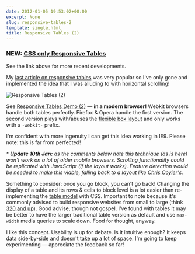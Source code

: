 ```yaml
---
date: 2012-01-05 19:53:02+00:00
excerpt: None
slug: responsive-tables-2
template: single.html
title: Responsive Tables (2)
---
```


<div class="b-boxed b-boxed--dark u-dark">
<h3>NEW: <a href="/2016/03/04/css-only-responsive-tables/">CSS only Responsive Tables</a></h3>
<p>See the link above for more recent developments.</p>
</div>

My [last article on responsive tables](/2012/01/04/responsive-calendar-demo/) was very popular so I've only gone and implemented the idea that I was alluding to with horizontal scrolling!

![Responsive Tables (2)](/images/2012/01/rt_05_01_12.png)

See [Responsive Tables Demo (2)](/2016/03/04/css-only-responsive-tables/) — **in a modern browser!** Webkit browsers handle both tables perfectly. Firefox & Opera handle the first version. The second version plays with/abuses the [flexible box layout](http://www.w3.org/TR/css3-flexbox/) and only works with a `-webkit-` prefix.

I'm confident with more ingenuity I can get this idea working in IE9. Please note: this is far from perfected!

_* **Update 10th Jan:** as the comments below note this technique (as is here) won't work on a lot of older mobile browsers. Scrolling functionality could be replicated with JavaScript (if the layout works). Feature detection would be needed to make this viable, falling back to a layout like [Chris Coyier's](http://css-tricks.com/responsive-data-tables/)._

Something to consider: once you go block, you can't go back! Changing the display of a table and its rows & cells to block level is a lot easier than re-implementing the [table model](http://www.w3.org/TR/CSS2/tables.html) with CSS. Important to note because it's commonly advised to build responsive websites from small to large (think [320 and up](http://www.stuffandnonsense.co.uk/projects/320andup/)). Good advise, though not gospel. I've found with tables it may be better to have the larger traditional table version as default and use `max-width` media queries to scale down. Food for thought, anyway.

I like this concept. Usability is up for debate. Is it intuitive enough? It keeps data side-by-side and doesn't take up a lot of space. I'm going to keep experimenting — appreciate the feedback so far!
